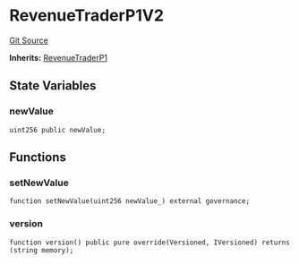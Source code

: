 # RevenueTraderP1V2
[Git Source](https://github.com/larrythecucumber321/protocol/blob/3222eb21fbb20ddd3d3fa2233072dfa96ea3e340/contracts/plugins/mocks/upgrades/RevenueTraderV2.sol)

**Inherits:**
[RevenueTraderP1](/src/contracts/p1/RevenueTrader.sol/contract.RevenueTraderP1.md)


## State Variables
### newValue

```solidity
uint256 public newValue;
```


## Functions
### setNewValue


```solidity
function setNewValue(uint256 newValue_) external governance;
```

### version


```solidity
function version() public pure override(Versioned, IVersioned) returns (string memory);
```

